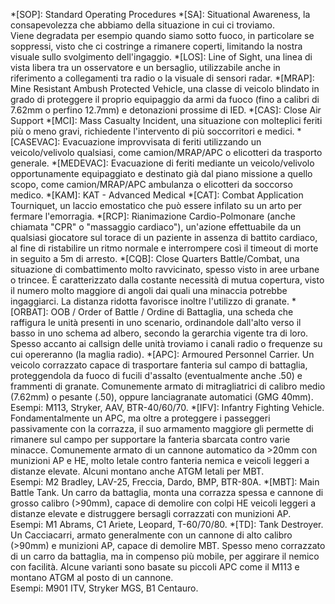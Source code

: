 *[SOP]: Standard Operating Procedures
*[SA]: Situational Awareness, la consapevolezza che abbiamo della situazione in cui ci troviamo.<br>Viene degradata per esempio quando siamo sotto fuoco, in particolare se soppressi, visto che ci costringe a rimanere coperti, limitando la nostra visuale sullo svolgimento dell'ingaggio.
*[LOS]: Line of Sight, una linea di vista libera tra un osservatore e un bersaglio, utilizzabile anche in riferimento a collegamenti tra radio o la visuale di sensori radar.
*[MRAP]: Mine Resistant Ambush Protected Vehicle, una classe di veicolo blindato in grado di proteggere il proprio equipaggio da armi da fuoco (fino a calibri di 7.62mm o perfino 12.7mm) e detonazioni prossime di IED.
*[CAS]: Close Air Support
*[MCI]: Mass Casualty Incident, una situazione con molteplici feriti più o meno gravi, richiedente l'intervento di più soccorritori e medici.
*[CASEVAC]: Evacuazione improvvisata di feriti utilizzando un veicolo/velivolo qualsiasi, come camion/MRAP/APC o elicotteri da trasporto generale.
*[MEDEVAC]: Evacuazione di feriti mediante un veicolo/velivolo opportunamente equipaggiato e destinato già dal piano missione a quello scopo, come camion/MRAP/APC ambulanza o elicotteri da soccorso medico.
*[KAM]: KAT - Advanced Medical
*[CAT]: Combat Application Tourniquet, un laccio emostatico che può essere infilato su un arto per fermare l'emorragia.
*[RCP]: Rianimazione Cardio-Polmonare (anche chiamata "CPR" o "massaggio cardiaco"), un'azione effettuabile da un qualsiasi giocatore sul torace di un paziente in assenza di battito cardiaco, al fine di ristabilire un ritmo normale e interrompere così il timeout di morte in seguito a 5m di arresto.
*[CQB]: Close Quarters Battle/Combat, una situazione di combattimento molto ravvicinato, spesso visto in aree urbane o trincee. È caratterizzato dalla costante necessità di mutua copertura, visto il numero molto maggiore di angoli dai quali una minaccia potrebbe ingaggiarci. La distanza ridotta favorisce inoltre l'utilizzo di granate.
*[ORBAT]: OOB / Order of Battle / Ordine di Battaglia, una scheda che raffigura le unità presenti in uno scenario, ordinandole dall'alto verso il basso in uno schema ad albero, secondo la gerarchia vigente tra di loro. Spesso accanto ai callsign delle unità troviamo i canali radio o frequenze su cui opereranno (la maglia radio).
*[APC]: Armoured Personnel Carrier. Un veicolo corrazzato capace di trasportare fanteria sul campo di battaglia, proteggendola da fuoco di fucili d'assalto (eventualmente anche .50) e frammenti di granate. Comunemente armato di mitragliatrici di calibro medio (7.62mm) o pesante (.50), oppure lanciagranate automatici (GMG 40mm).<br>Esempi: M113, Stryker, AAV, BTR-40/60/70.
*[IFV]: Infantry Fighting Vehicle. Fondamentalmente un APC, ma oltre a proteggere i passeggeri passivamente con la corrazza, il suo armamento maggiore gli permette di rimanere sul campo per supportare la fanteria sbarcata contro varie minacce. Comunemente armato di un cannone automatico da >20mm con munizioni AP e HE, molto letale contro fanteria nemica e veicoli leggeri a distanze elevate. Alcuni montano anche ATGM letali per MBT.<br>Esempi: M2 Bradley, LAV-25, Freccia, Dardo, BMP, BTR-80A.
*[MBT]: Main Battle Tank. Un carro da battaglia, monta una corrazza spessa e cannone di grosso calibro (>90mm), capace di demolire con colpi HE veicoli leggeri a distanze elevate e distruggere bersagli corrazzati con munizioni AP.<br>Esempi: M1 Abrams, C1 Ariete, Leopard, T-60/70/80.
*[TD]: Tank Destroyer. Un Cacciacarri, armato generalmente con un cannone di alto calibro (>90mm) e munizioni AP, capace di demolire MBT. Spesso meno corrazzato di un carro da battaglia, ma in compenso più mobile, per aggirare il nemico con facilità. Alcune varianti sono basate su piccoli APC come il M113 e montano ATGM al posto di un cannone.<br>Esempi: M901 ITV, Stryker MGS, B1 Centauro.
